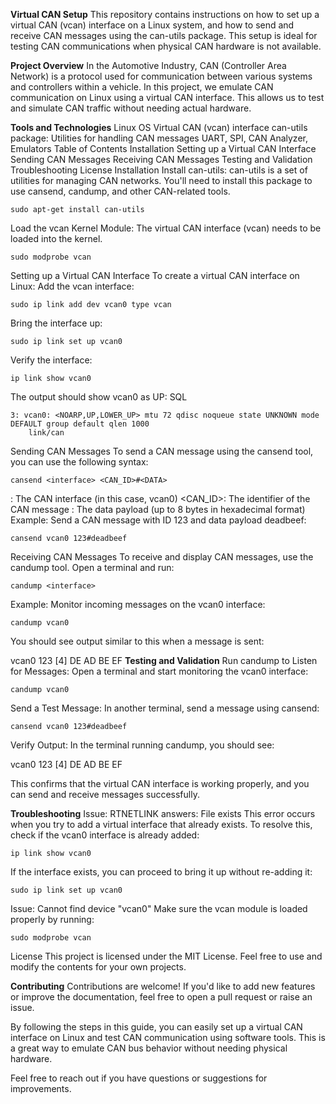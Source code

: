 **Virtual CAN Setup**
This repository contains instructions on how to set up a virtual CAN (vcan) interface on a Linux system, and how to send and receive CAN messages using the can-utils package. This setup is ideal for testing CAN communications when physical CAN hardware is not available.

**Project Overview**
In the Automotive Industry, CAN (Controller Area Network) is a protocol used for communication between various systems and controllers within a vehicle. In this project, we emulate CAN communication on Linux using a virtual CAN interface. This allows us to test and simulate CAN traffic without needing actual hardware.

**Tools and Technologies**
Linux OS
Virtual CAN (vcan) interface
can-utils package: Utilities for handling CAN messages
UART, SPI, CAN Analyzer, Emulators
Table of Contents
Installation
Setting up a Virtual CAN Interface
Sending CAN Messages
Receiving CAN Messages
Testing and Validation
Troubleshooting
License
Installation
Install can-utils: can-utils is a set of utilities for managing CAN networks. You'll need to install this package to use cansend, candump, and other CAN-related tools.
```
sudo apt-get install can-utils

```
Load the vcan Kernel Module: The virtual CAN interface (vcan) needs to be loaded into the kernel.

```
sudo modprobe vcan
```
Setting up a Virtual CAN Interface
To create a virtual CAN interface on Linux:
Add the vcan interface:
```
sudo ip link add dev vcan0 type vcan

```
Bring the interface up:
```
sudo ip link set up vcan0
```
Verify the interface:
```
ip link show vcan0
```
The output should show vcan0 as UP:
SQL
```
3: vcan0: <NOARP,UP,LOWER_UP> mtu 72 qdisc noqueue state UNKNOWN mode DEFAULT group default qlen 1000
    link/can
````
Sending CAN Messages
To send a CAN message using the cansend tool, you can use the following syntax:
```
cansend <interface> <CAN_ID>#<DATA>
```
<interface>: The CAN interface (in this case, vcan0)
<CAN_ID>: The identifier of the CAN message
<DATA>: The data payload (up to 8 bytes in hexadecimal format)
Example:
Send a CAN message with ID 123 and data payload deadbeef:
```
cansend vcan0 123#deadbeef

```
Receiving CAN Messages
To receive and display CAN messages, use the candump tool. Open a terminal and run:

```
candump <interface>
```
Example:
Monitor incoming messages on the vcan0 interface:
```
candump vcan0
```
You should see output similar to this when a message is sent:
 
  vcan0  123   [4]  DE AD BE EF
**Testing and Validation**
Run candump to Listen for Messages: Open a terminal and start monitoring the vcan0 interface:
```
candump vcan0
```
Send a Test Message: In another terminal, send a message using cansend:
```
cansend vcan0 123#deadbeef
```
Verify Output: In the terminal running candump, you should see:

vcan0  123   [4]  DE AD BE EF

This confirms that the virtual CAN interface is working properly, and you can send and receive messages successfully.

**Troubleshooting**
Issue: RTNETLINK answers: File exists
This error occurs when you try to add a virtual interface that already exists. To resolve this, check if the vcan0 interface is already added:
```
ip link show vcan0
```
If the interface exists, you can proceed to bring it up without re-adding it:
```
sudo ip link set up vcan0
```
Issue: Cannot find device "vcan0"
Make sure the vcan module is loaded properly by running:
```
sudo modprobe vcan
```
License
This project is licensed under the MIT License. Feel free to use and modify the contents for your own projects.

**Contributing**
Contributions are welcome! If you'd like to add new features or improve the documentation, feel free to open a pull request or raise an issue.

By following the steps in this guide, you can easily set up a virtual CAN interface on Linux and test CAN communication using software tools. This is a great way to emulate CAN bus behavior without needing physical hardware.

Feel free to reach out if you have questions or suggestions for improvements.


